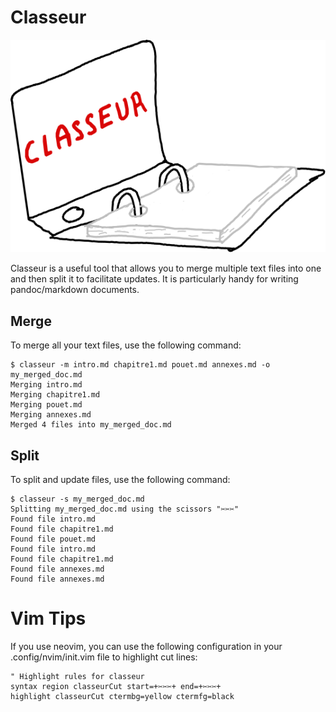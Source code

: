 # Classeur

![Logo classeur](classeur_logo.svg "Logo classeur")

Classeur is a useful tool that allows you to merge multiple text files into one and then split it to facilitate updates. It is particularly handy for writing pandoc/markdown documents.

## Merge
To merge all your text files, use the following command:
```shell
$ classeur -m intro.md chapitre1.md pouet.md annexes.md -o my_merged_doc.md
Merging intro.md
Merging chapitre1.md
Merging pouet.md
Merging annexes.md
Merged 4 files into my_merged_doc.md
```

## Split
To split and update files, use the following command:
```shell
$ classeur -s my_merged_doc.md 
Splitting my_merged_doc.md using the scissors "✂✂✂"
Found file intro.md
Found file chapitre1.md
Found file pouet.md
Found file intro.md
Found file chapitre1.md
Found file annexes.md
Found file annexes.md
```

# Vim Tips
If you use neovim, you can use the following configuration in your .config/nvim/init.vim file to highlight cut lines:
```vim
" Highlight rules for classeur
syntax region classeurCut start=+✂✂✂+ end=+✂✂✂+
highlight classeurCut ctermbg=yellow ctermfg=black
```
